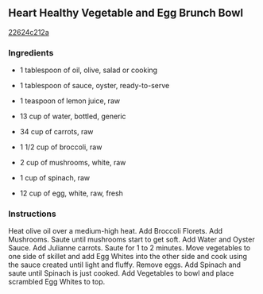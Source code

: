 ## Heart Healthy Vegetable and Egg Brunch Bowl

[22624c212a](http://www.food.com/recipe/heart-healthy-vegetable-and-egg-brunch-bowl-520749)

### Ingredients

 - 1 tablespoon of oil, olive, salad or cooking

 - 1 tablespoon of sauce, oyster, ready-to-serve

 - 1 teaspoon of lemon juice, raw

 - 13 cup of water, bottled, generic

 - 34 cup of carrots, raw

 - 1 1/2 cup of broccoli, raw

 - 2 cup of mushrooms, white, raw

 - 1 cup of spinach, raw

 - 12 cup of egg, white, raw, fresh

### Instructions

Heat olive oil over a medium-high heat. Add Broccoli Florets. Add Mushrooms. Saute until mushrooms start to get soft. Add Water and Oyster Sauce. Add Julianne carrots. Saute for 1 to 2 minutes. Move vegetables to one side of skillet and add Egg Whites into the other side and cook using the sauce created until light and fluffy. Remove eggs. Add Spinach and saute until Spinach is just cooked. Add Vegetables to bowl and place scrambled Egg Whites to top.